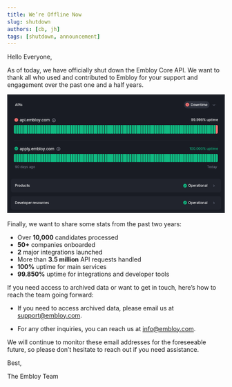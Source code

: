 ```yaml
---
title: We’re Offline Now
slug: shutdown
authors: [cb, jh]
tags: [shutdown, announcement]
---
```


Hello Everyone,

As of today, we have officially shut down the Embloy Core API. We want to thank all who used and contributed to Embloy for your support and engagement over the past one and a half years.

![status](./status.png)

Finally, we want to share some stats from the past two years:

- Over **10,000** candidates processed
- **50+** companies onboarded
- **2** major integrations launched
- More than **3.5 million** API requests handled
- **100%** uptime for main services
- **99.850%** uptime for integrations and developer tools

<!--truncate-->

If you need access to archived data or want to get in touch, here’s how to reach the team going forward:

- If you need to access archived data, please email us at [support@embloy.com](mailto:support@embloy.com).

- For any other inquiries, you can reach us at [info@embloy.com](mailto:info@embloy.com).

We will continue to monitor these email addresses for the foreseeable future, so please don’t hesitate to reach out if you need assistance.

Best,

The Embloy Team
